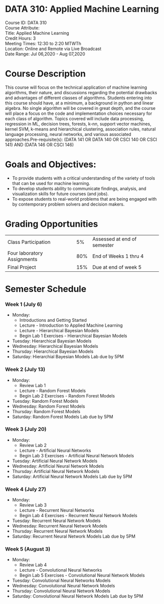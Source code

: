 # DATA 310: Applied Machine Learning

Course ID: DATA 310   
Course Attribute:   
Title: Applied Machine Learning  
Credit Hours: 3  
Meeting Times: 12:30 to 2:20 MTWTh  
Location: Online and Remote via Live Broadcast  
Date Range: Jul 06,2020 - Aug 07,2020  

# Course Description

This course will focus on the technical application of machine learning algorithms, their nature, and discussions regarding the potential drawbacks and advantages of different classes of algorithms. Students entering into this course should have, at a minimum, a background in python and linear algebra. No single algorithm will be covered in great depth, and the course will place a focus on the code and implementation choices necessary for each class of algorithm. Topics covered will include data processing, regression in ML, decision trees, forests, k-nn, support vector machines, kernel SVM, k-means and hierarchical clustering, association rules, natural language processing, neural networks, and various associated approaches.Pre-requisite(s): (DATA 141 OR DATA 140 OR CSCI 140 OR CSCI 141) AND (DATA 146 OR CSCI 146)

# Goals and Objectives:
- To provide students with a critical understanding of the variety of tools that can be used for machine learning.
- To develop students ability to communicate findings, analysis, and visualization skills for future courses (and jobs).
- To expose students to real-world problems that are being engaged with by contemporary problem solvers and decision makers.

# Grading Opportunities

|    |    |    |
| --- | --- | --- |
| Class Participation | 5% | Assessed at end of semester |
| Four laboratory Assignments | 80% | End of Weeks 1 thru 4 |
| Final Project | 15% | Due at end of week 5 |

# Semester Schedule

### Week 1 (July 6)

- Monday: 
	- Introductions and Getting Started 
	- Lecture - Introduction to Applied Machine Learning
	- Lecture - Hierarchical Bayesian Models
	- Begin Lab 1 Exercises - Hierarchical Bayesian Models
- Tuesday: Hierarchical Bayesian Models
- Wednesday: Hierarchical Bayesian Models
- Thursday: Hierarchical Bayesian Models
- Saturday: Hierarchial Bayesian Models Lab due by 5PM

### Week 2 (July 13)

- Monday: 
  - Review Lab 1
  - Lecture - Random Forest Models
  - Begin Lab 2 Exercises - Random Forest Models
- Tuesday: Random Forest Models
- Wednesday: Random Forest Models
- Thursday: Random Forest Models
- Saturday: Random Forest Models Lab due by 5PM


### Week 3 (July 20)

- Monday:
  - Review Lab 2
  - Lecture - Artificial Neural Networks
  - Begin Lab 3 Exercises - Artificial Neural Network Models
- Tuesday: Artificial Neural Network Models
- Wednesday: Artificial Neural Network Models
- Thursday: Artificial Neural Network Models
- Saturday: Artificial Neural Network Models Lab due by 5PM


### Week 4 (July 27)

- Monday:
  - Review Lab 3
  - Lecture - Recurrent Neural Networks
  - Begin Lab 4 Exercises - Recurrent Neural Network Models
- Tuesday: Recurrent Neural Network Models
- Wednesday: Recurrent Neural Network Models
- Thursday: Recurrent Neural Network Models
- Saturday: Recurrent Neural Network Models Lab due by 5PM

### Week 5 (August 3)

- Monday:
  - Review Lab 4
  - Lecture - Convolutional Neural Networks
  - Begin Lab 5 Exercises - Convolutional Neural Network Models
- Tuesday: Convolutional Neural Networks Models
- Wednesday: Convolutional Neural Network Models
- Thursday: Convolutional Neural Network Models
- Saturday: Convolutional Neural Network Models Lab due by 5PM